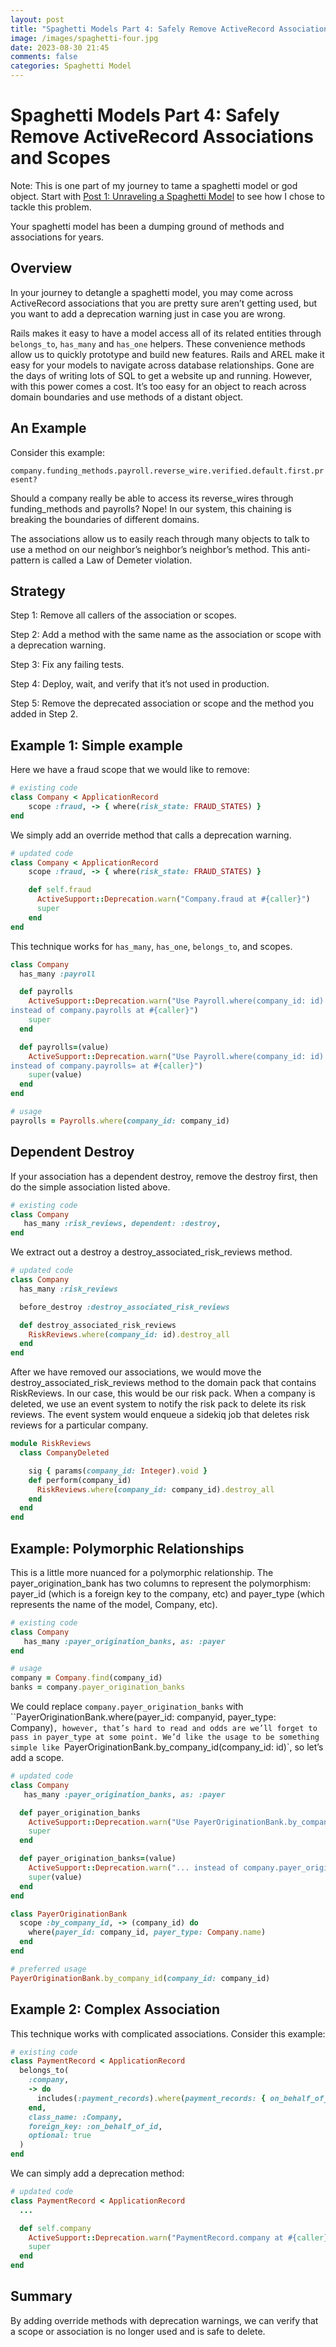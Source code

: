 ```yaml
---
layout: post
title: "Spaghetti Models Part 4: Safely Remove ActiveRecord Associations and Scopes"
image: /images/spaghetti-four.jpg
date: 2023-08-30 21:45
comments: false
categories: Spaghetti Model 
---
```


# Spaghetti Models Part 4: Safely Remove ActiveRecord Associations and Scopes

Note: This is one part of my journey to tame a spaghetti model or god object. Start with [Post 1: Unraveling a Spaghetti Model](/toddsedano/2023/07/27/unraveling-a-spaghetti-model.html) to see how I chose to tackle this problem.

Your spaghetti model has been a dumping ground of methods and associations for years.

## Overview
In your journey to detangle a spaghetti model, you may come across ActiveRecord associations that you are pretty sure aren’t getting used, but you want to add a deprecation warning just in case you are wrong.

Rails makes it easy to have a model access all of its related entities through `belongs_to`, `has_many` and `has_one` helpers. These convenience methods allow us to quickly prototype and build new features. Rails and AREL make it easy for your models to navigate across database relationships. Gone are the days of writing lots of SQL to get a website up and running. However, with this power comes a cost. It’s too easy for an object to reach across domain boundaries and use methods of a distant object.

## An Example
Consider this example:

`company.funding_methods.payroll.reverse_wire.verified.default.first.present?`

Should a company really be able to access its reverse_wires through funding_methods and payrolls? Nope! In our system, this chaining is breaking the boundaries of different domains.

The associations allow us to easily reach through many objects to talk to use a method on our neighbor’s neighbor’s neighbor’s method. This anti-pattern is called a Law of Demeter violation.

## Strategy
Step 1: Remove all callers of the association or scopes.

Step 2: Add a method with the same name as the association or scope with a deprecation warning.

Step 3: Fix any failing tests.

Step 4: Deploy, wait, and verify that it’s not used in production.

Step 5: Remove the deprecated association or scope and the method you added in Step 2.

## Example 1: Simple example
Here we have a fraud scope that we would like to remove:

```ruby
# existing code
class Company < ApplicationRecord
    scope :fraud, -> { where(risk_state: FRAUD_STATES) }
end
```
We simply add an override method that calls a deprecation warning.

```ruby
# updated code
class Company < ApplicationRecord
    scope :fraud, -> { where(risk_state: FRAUD_STATES) }

    def self.fraud
      ActiveSupport::Deprecation.warn("Company.fraud at #{caller}")
      super
    end
end
```
This technique works for `has_many`, `has_one`, `belongs_to`, and scopes.

```ruby
class Company
  has_many :payroll

  def payrolls
    ActiveSupport::Deprecation.warn("Use Payroll.where(company_id: id) 
instead of company.payrolls at #{caller}")
    super
  end

  def payrolls=(value)
    ActiveSupport::Deprecation.warn("Use Payroll.where(company_id: id) 
instead of company.payrolls= at #{caller}")
    super(value)
  end
end

# usage
payrolls = Payrolls.where(company_id: company_id)
```

## Dependent Destroy
If your association has a dependent destroy, remove the destroy first, then do the simple association listed above.

```ruby 
# existing code
class Company
   has_many :risk_reviews, dependent: :destroy,
end
```
We extract out a destroy a destroy_associated_risk_reviews method.
```ruby
# updated code
class Company
  has_many :risk_reviews

  before_destroy :destroy_associated_risk_reviews

  def destroy_associated_risk_reviews
    RiskReviews.where(company_id: id).destroy_all
  end
end
```
After we have removed our associations, we would move the destroy_associated_risk_reviews method to the domain pack that contains RiskReviews. In our case, this would be our risk pack. When a company is deleted, we use an event system to notify the risk pack to delete its risk reviews. The event system would enqueue a sidekiq job that deletes risk reviews for a particular company.

```ruby
module RiskReviews
  class CompanyDeleted

    sig { params(company_id: Integer).void }
    def perform(company_id)
      RiskReviews.where(company_id: company_id).destroy_all
    end
  end
end
```

## Example: Polymorphic Relationships
This is a little more nuanced for a polymorphic relationship. The payer_origination_bank has two columns to represent the polymorphism: payer_id (which is a foreign key to the company, etc) and payer_type (which represents the name of the model, Company, etc).

```ruby
# existing code
class Company
   has_many :payer_origination_banks, as: :payer
end

# usage
company = Company.find(company_id)
banks = company.payer_origination_banks
```
We could replace `company.payer_origination_banks` with ``PayerOriginationBank.where(payer_id: companyid, payer_type: Company)`, however, that’s hard to read and odds are we’ll forget to pass in payer_type at some point. We’d like the usage to be something simple like `PayerOriginationBank.by_company_id(company_id: id)`, so let’s add a scope.

```ruby
# updated code
class Company
   has_many :payer_origination_banks, as: :payer

  def payer_origination_banks
    ActiveSupport::Deprecation.warn("Use PayerOriginationBank.by_company_id(company_id: id) instead of company.payer_origination_banks at #{caller}")
    super
  end

  def payer_origination_banks=(value)
    ActiveSupport::Deprecation.warn("... instead of company.payer_origination_banks= at #{caller}")
    super(value)
  end
end

class PayerOriginationBank
  scope :by_company_id, -> (company_id) do
    where(payer_id: company_id, payer_type: Company.name)
  end
end

# preferred usage 
PayerOriginationBank.by_company_id(company_id: company_id)
```

## Example 2: Complex Association
This technique works with complicated associations. Consider this example:

```ruby
# existing code
class PaymentRecord < ApplicationRecord
  belongs_to(
    :company,
    -> do
      includes(:payment_records).where(payment_records: { on_behalf_of_type: Company.name })
    end,
    class_name: :Company,
    foreign_key: :on_behalf_of_id,
    optional: true
  )
end
```
We can simply add a deprecation method:

```ruby
# updated code
class PaymentRecord < ApplicationRecord
  ...

  def self.company
    ActiveSupport::Deprecation.warn("PaymentRecord.company at #{caller}")
    super
  end
end
```

## Summary
By adding override methods with deprecation warnings, we can verify that a scope or association is no longer used and is safe to delete.
